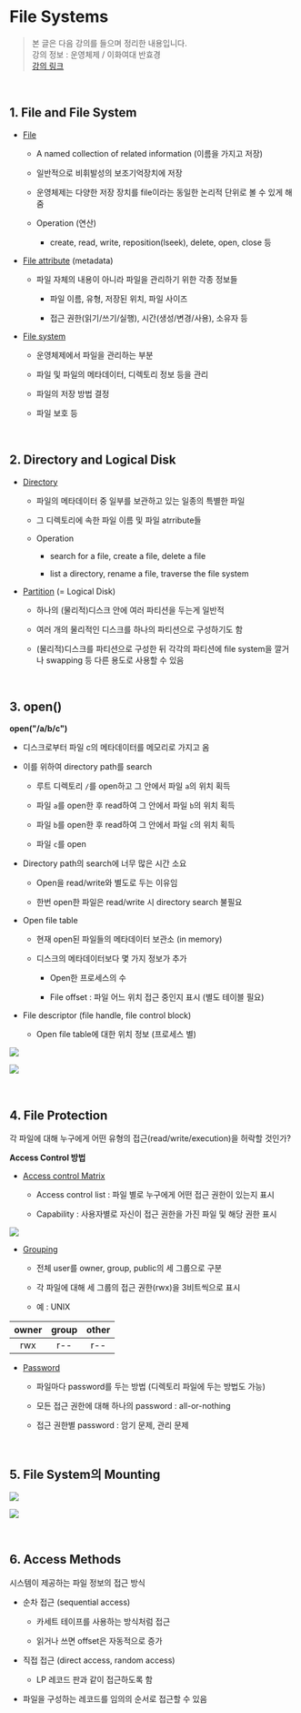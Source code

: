 # **File Systems**

> 본 글은 다음 강의를 들으며 정리한 내용입니다.  
> 강의 정보 : 운영체제 / 이화여대 반효경  
> [강의 링크](http://kocw.or.kr/home/cview.do?cid=3646706b4347ef09)

&nbsp;

## **1. File and File System**

* <U>File</U>
	
    * A named collection of related information (이름을 가지고 저장)
	
    * 일반적으로 비휘발성의 보조기억장치에 저장
	
    * 운영체제는 다양한 저장 장치를 file이라는 동일한 논리적 단위로 볼 수 있게 해 줌
	
    * Operation (연산)
		
        * create, read, write, reposition(lseek), delete, open, close 등

* <U>File attribute</U> (metadata)
	
    * 파일 자체의 내용이 아니라 파일을 관리하기 위한 각종 정보들
		
        * 파일 이름, 유형, 저장된 위치, 파일 사이즈
		
        * 접근 권한(읽기/쓰기/실행), 시간(생성/변경/사용), 소유자 등

* <U>File system</U>
	
    * 운영체제에서 파일을 관리하는 부분
	
    * 파일 및 파일의 메타데이터, 디렉토리 정보 등을 관리
	
    * 파일의 저장 방법 결정
	
    * 파일 보호 등

&nbsp;

## **2. Directory and Logical Disk**

* <U>Directory</U>
	
    * 파일의 메타데이터 중 일부를 보관하고 있는 일종의 특별한 파일
	
    * 그 디렉토리에 속한 파일 이름 및 파일 atrribute들
	
    * Operation
		
        * search for a file, create a file, delete a file
		
        * list a directory, rename a file, traverse the file system

* <U>Partition</U> (= Logical Disk)
	
    * 하나의 (물리적)디스크 안에 여러 파티션을 두는게 일반적
	
    * 여러 개의 물리적인 디스크를 하나의 파티션으로 구성하기도 함
	
    * (물리적)디스크를 파티션으로 구성한 뒤 각각의 파티션에 file system을 깔거나 swapping 등 다른 용도로 사용할 수 있음

&nbsp;

## **3. open()**

**open("/a/b/c")**

* 디스크로부터 파일 c의 메타데이터를 메모리로 가지고 옴

* 이를 위하여 directory path를 search
	
    * 루트 디렉토리 `/`를 open하고 그 안에서 파일 `a`의 위치 획득
	
    * 파일 `a`를 open한 후 read하여 그 안에서 파일 `b`의 위치 획득
	
    * 파일 `b`를 open한 후 read하여 그 안에서 파일 `c`의 위치 획득
	
    * 파일 `c`를 open

* Directory path의 search에 너무 많은 시간 소요
	
    * Open을 read/write와 별도로 두는 이유임
	
    * 한번 open한 파일은 read/write 시 directory search 불필요

* Open file table
	
    * 현재 open된 파일들의 메타데이터 보관소 (in memory)
	
    * 디스크의 메타데이터보다 몇 가지 정보가 추가
		
        * Open한 프로세스의 수
		
        * File offset : 파일 어느 위치 접근 중인지 표시 (별도 테이블 필요)

* File descriptor (file handle, file control block)
	
    * Open file table에 대한 위치 정보 (프로세스 별)

![](https://images.velog.io/images/dogfootbirdfoot/post/6f10ff62-eb6e-43c4-bd21-76b00ee59d0f/10-1.png)

![](https://images.velog.io/images/dogfootbirdfoot/post/48f3ae06-27de-458c-a6ff-8693b246da94/10-2.png)

&nbsp;

## **4. File Protection**

각 파일에 대해 누구에게 어떤 유형의 접근(read/write/execution)을 허락할 것인가?

**Access Control 방법**

* <U>Access control Matrix</U>
	
    * Access control list : 파일 별로 누구에게 어떤 접근 권한이 있는지 표시
	
    * Capability : 사용자별로 자신이 접근 권한을 가진 파일 및 해당 권한 표시

![](https://images.velog.io/images/dogfootbirdfoot/post/12100c62-b594-4405-860e-4db255aca1b0/10-3.jpg)

* <U>Grouping</U>
	
    * 전체 user를 owner, group, public의 세 그룹으로 구분
	
    * 각 파일에 대해 세 그룹의 접근 권한(rwx)을 3비트씩으로 표시
	
    * 예 : UNIX

|owner|group|other|
|:--:|:--:|:--:|
|rwx|r--|r--

* <U>Password</U>
	
    * 파일마다 password를 두는 방법 (디렉토리 파일에 두는 방법도 가능)
	
    * 모든 접근 권한에 대해 하나의 password : all-or-nothing
	
    * 접근 권한별 password : 암기 문제, 관리 문제

&nbsp;

## **5. File System의 Mounting**

![](https://images.velog.io/images/dogfootbirdfoot/post/3455086e-f308-4cfe-b5f5-2b66216a1d43/10-4.png)

![](https://images.velog.io/images/dogfootbirdfoot/post/1a9f2097-f6ea-4402-869c-82c9aad35b9d/10-5.png)

&nbsp;

## **6. Access Methods**

시스템이 제공하는 파일 정보의 접근 방식

* 순차 접근 (sequential access)
	
    * 카세트 테이프를 사용하는 방식처럼 접근
	
    * 읽거나 쓰면 offset은 자동적으로 증가

* 직접 접근 (direct access, random access)
	
    * LP 레코드 판과 같이 접근하도록 함
	
* 파일을 구성하는 레코드를 임의의 순서로 접근할 수 있음

